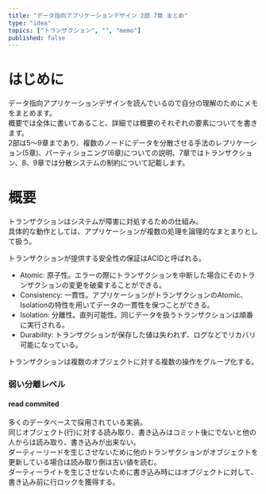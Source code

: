 ```yaml
---
title: "データ指向アプリケーションデザイン 2部 7章 まとめ"
type: "idea"
topics: ["トランザクション", "", "memo"]
published: false
---
```

# はじめに
データ指向アプリケーションデザインを読んでいるので自分の理解のためにメモをまとめます。  
概要では全体に書いてあること、詳細では概要のそれぞれの要素についてを書きます。  
2部は5〜9章まであり、複数のノードにデータを分散させる手法のレプリケーション(5章)、パーティショニング(6章)についての説明、7章ではトランザクション、8、9章では分散システムの制約について記載します。

# 概要
トランザクションはシステムが障害に対処するための仕組み。  
具体的な動作としては、アプリケーションが複数の処理を論理的なまとまりとして扱う。  

トランザクションが提供する安全性の保証はACIDと呼ばれる。  
- Atomic: 原子性。エラーの際にトランザクションを中断した場合にそのトランザクションの変更を破棄することができる。  
- Consistency: 一貫性。アプリケーションがトランザクションのAtomic、Isolationの特性を用いてデータの一貫性を保つことができる。  
- Isolation: 分離性。直列可能性。同じデータを扱うトランザクションは順番に実行される。  
- Durability: トランザクションが保存した値は失われず、ログなどでリカバリ可能になっている。  

トランザクションは複数のオブジェクトに対する複数の操作をグループ化する。  

### 弱い分離レベル
#### read commited
多くのデータベースで採用されている実装。  
同じオブジェクト(行)に対する読み取り、書き込みはコミット後にでないと他の人からは読み取り、書き込みが出来ない。  
ダーティーリードを生じさせないために他のトランザクションがオブジェクトを更新している場合は読み取り側は古い値を読む。  
ダーティーライトを生じさせないために書き込み時にはオブジェクトに対して、書き込み前に行ロックを獲得する。  

